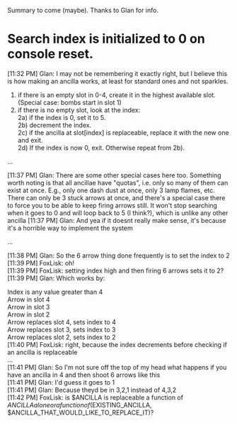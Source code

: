 Summary to come (maybe). Thanks to Glan for info.

Search index is initialized to 0 on console reset.
====

[11:32 PM] Glan: I may not be remembering it exactly right, but I believe this is how making an ancilla works, at least for standard ones and not sparkles.

1) if there is an empty slot in 0-4, create it in the highest available slot. (Special case: bombs start in slot 1)  
2) if there is no empty slot, look at the index:   
2a) if the index is 0, set it to 5.  
2b) decrement the index.  
2c) if the ancilla at slot[index] is replaceable, replace it with the new one and exit.  
2d) If the index is now 0, exit. Otherwise repeat from 2b).  

...

[11:37 PM] Glan: There are some other special cases here too. Something worth noting is that all ancillae have "quotas", i.e. only so many of them can exist at once. E.g., only one dash dust at once, only 3 lamp flames, etc. There can only be 3 stuck arrows at once, and there's a special case there to force you to be able to keep firing arrows still. It won't stop searching when it goes to 0 and will loop back to 5 (I think?), which is unlike any other ancilla 
[11:37 PM] Glan: And yea if it doesnt really make sense, it's because it's a horrible way to implement the system 

...

[11:38 PM] Glan: So the 6 arrow thing done frequently is to set the index to 2  
[11:39 PM] FoxLisk: oh!  
[11:39 PM] FoxLisk: setting index high and then firing 6 arrows sets it to 2?  
[11:39 PM] Glan: Which works by:  

Index is any value greater than 4  
Arrow in slot 4  
Arrow in slot 3  
Arrow in slot 2  
Arrow replaces slot 4, sets index to 4  
Arrow replaces slot 3, sets index to 3  
Arrow replaces slot 2, sets index to 2  
[11:40 PM] FoxLisk: right, because the index decrements before checking if an ancilla is replaceable  
...  
[11:41 PM] Glan: So I'm not sure off the top of my head what happens if you have an ancilla in 4 and then shoot 6 arrows like this  
[11:41 PM] Glan: I'd guess it goes to 1  
[11:41 PM] Glan: Because theyd be in 3,2,1 instead of 4,3,2  
[11:42 PM] FoxLisk: is $ANCILLA is replaceable a function of $ANCILLA alone or a function of ($EXISTING_ANCILLA, $ANCILLA_THAT_WOULD_LIKE_TO_REPLACE_IT)?   
  
